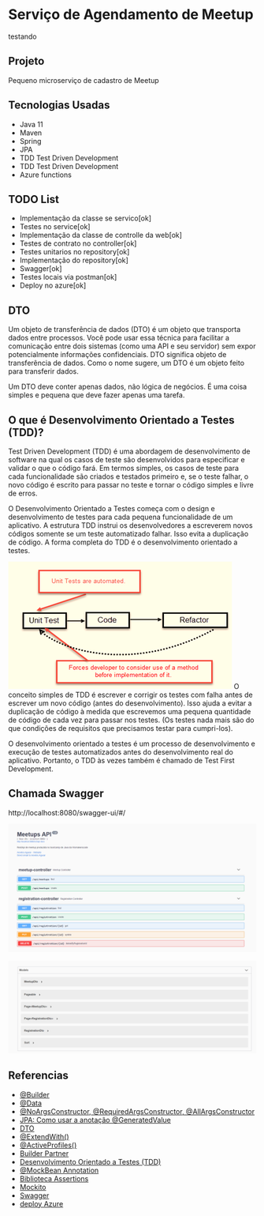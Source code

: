 # Serviço de Agendamento de Meetup

testando
## Projeto

Pequeno microserviço de cadastro de Meetup

## Tecnologias Usadas

- Java 11
- Maven
- Spring
- JPA
- TDD Test Driven Development
- TDD Test Driven Development
- Azure functions


## TODO List

- Implementação da classe se servico[ok]
- Testes no service[ok]
- Implementação da classe de controlle da web[ok]
- Testes de contrato no controller[ok]
- Testes unitarios no repository[ok]
- Implementação do repository[ok]
- Swagger[ok]
- Testes locais via postman[ok]
- Deploy no azure[ok]

## DTO

Um objeto de transferência de dados (DTO) é um objeto que transporta dados entre processos. Você pode usar essa técnica
para facilitar a comunicação entre dois sistemas (como uma API e seu servidor) sem expor potencialmente informações 
confidenciais.
DTO significa objeto de transferência de dados. Como o nome sugere, um DTO é um objeto feito para transferir dados.

Um DTO deve conter apenas dados, não lógica de negócios. É uma coisa simples e pequena que deve fazer apenas uma tarefa.


## O que é Desenvolvimento Orientado a Testes (TDD)?
Test Driven Development (TDD) é uma abordagem de desenvolvimento de software na qual os casos de teste são desenvolvidos 
para especificar e validar o que o código fará. Em termos simples, os casos de teste para cada funcionalidade são criados
e testados primeiro e, se o teste falhar, o novo código é escrito para passar no teste e tornar o código simples e 
livre de erros.

O Desenvolvimento Orientado a Testes começa com o design e desenvolvimento de testes para cada pequena funcionalidade 
de um aplicativo. A estrutura TDD instrui os desenvolvedores a escreverem novos códigos somente se um teste automatizado
falhar. Isso evita a duplicação de código. A forma completa do TDD é o desenvolvimento orientado a testes.

![img.png](img.png)
O conceito simples de TDD é escrever e corrigir os testes com falha antes de escrever um novo código (antes do 
desenvolvimento). Isso ajuda a evitar a duplicação de código à medida que escrevemos uma pequena quantidade de código de
cada vez para passar nos testes. (Os testes nada mais são do que condições de requisitos que precisamos testar para 
cumpri-los).

O desenvolvimento orientado a testes é um processo de desenvolvimento e execução de testes automatizados antes do 
desenvolvimento real do aplicativo. Portanto, o TDD às vezes também é chamado de Test First Development.

## Chamada Swagger

http://localhost:8080/swagger-ui/#/

![img_1.png](img_1.png)

![img_2.png](img_2.png)


## Referencias

- [@Builder](https://projectlombok.org/features/Builder)
- [@Data](https://projectlombok.org/features/Data)
- [@NoArgsConstructor, @RequiredArgsConstructor, @AllArgsConstructor](https://projectlombok.org/features/constructor)
- [JPA: Como usar a anotação @GeneratedValue](https://www.devmedia.com.br/jpa-como-usar-a-anotacao-generatedvalue/38592#generated)
- [DTO](https://www.okta.com/identity-101/dto/)
- [@ExtendWith()](https://junit.org/junit5/docs/5.1.1/api/org/junit/jupiter/api/extension/ExtendWith.html)
- [@ActiveProfiles()](https://www.baeldung.com/spring-profiles)
- [Builder Partner](https://www.baeldung.com/spring-profiles)
- [Desenvolvimento Orientado a Testes (TDD) ](https://www.guru99.com/test-driven-development.html)
- [@MockBean Annotation](https://www.baeldung.com/java-spring-mockito-mock-mockbean#spring-boots-mockbean-annotation)
- [Biblioteca Assertions](https://joel-costigliola.github.io/assertj/)
- [Mockito](https://site.mockito.org/)
- [Swagger](https://swagger.io/docs/specification/about/)
- [deploy Azure](https://devblogs.microsoft.com/java/java-17-and-tomcat-10-0-available-on-azure-app-service/)